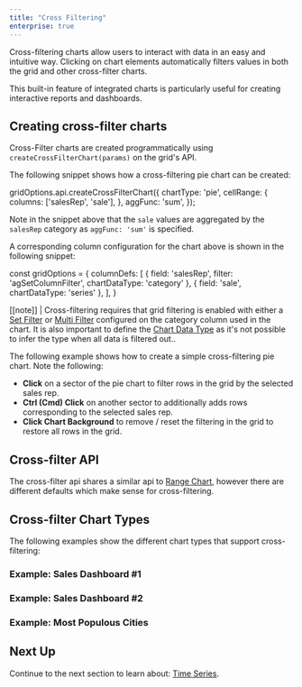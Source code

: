 ```yaml
---
title: "Cross Filtering"
enterprise: true
---
```


Cross-filtering charts allow users to interact with data in an easy and intuitive way. Clicking on chart elements
automatically filters values in both the grid and other cross-filter charts.

<gif src="cross-filtering.gif" alt="Cross Filtering"></gif>

This built-in feature of integrated charts is particularly useful for creating interactive reports and dashboards.

## Creating cross-filter charts

Cross-Filter charts are created programmatically using `createCrossFilterChart(params)` on the grid's API.

<api-documentation source='grid-api/api.json' section='charts' names='["createCrossFilterChart"]'></api-documentation>

The following snippet shows how a cross-filtering pie chart can be created:

<snippet>
gridOptions.api.createCrossFilterChart({
    chartType: 'pie',
    cellRange: {
        columns: ['salesRep', 'sale'],
    },
    aggFunc: 'sum',
});
</snippet>

Note in the snippet above that the `sale` values are aggregated by the `salesRep` category as `aggFunc: 'sum'` is specified.

A corresponding column configuration for the chart above is shown in the following snippet:

<snippet>
const gridOptions = {
    columnDefs: [
        { field: 'salesRep', filter: 'agSetColumnFilter', chartDataType: 'category' },
        { field: 'sale', chartDataType: 'series' },
    ],
}
</snippet>

[[note]]
| Cross-filtering requires that grid filtering is enabled with either a [Set Filter](/filter-set/) or [Multi Filter](/filter-multi/) configured on the category column used in the chart. It is also important to define the [Chart Data Type](/integrated-charts-range-chart/#coldefchartdatatype) as it's not possible to infer the type when all data is filtered out..

The following example shows how to create a simple cross-filtering pie chart. Note the following:

- **Click** on a sector of the pie chart to filter rows in the grid by the selected sales rep.
- **Ctrl (Cmd) Click** on another sector to additionally adds rows corresponding to the selected sales rep.
- **Click Chart Background** to remove / reset the filtering in the grid to restore all rows in the grid.

<grid-example title='Simple Cross-Filter' name='simple-cross-filter' type='generated' options='{ "exampleHeight": 680, "enterprise":  true }'></grid-example>

## Cross-filter API

The cross-filter api shares a similar api to [Range Chart](/integrated-charts-api/#range-charts), however there are
different defaults which make sense for cross-filtering.

<api-documentation source='grid-api/api.json' section='charts' names='["createCrossFilterChart"]'></api-documentation>

<interface-documentation interfaceName='CreateCrossFilterChartParams' overrideSrc='integrated-charts-cross-filtering/resources/cross-filter-api.json' ></interface-documentation>

## Cross-filter Chart Types

The following examples show the different chart types that support cross-filtering:

### Example: Sales Dashboard #1

<grid-example title='Sales Dashboard' name='sales-dashboard' type='generated' options='{ "exampleHeight": 1000, "enterprise":  true }'></grid-example>

### Example: Sales Dashboard #2

<grid-example title='Sales Dashboard 2' name='sales-dashboard2' type='generated' options='{ "exampleHeight": 1000, "enterprise":  true }'></grid-example>

### Example: Most Populous Cities

<grid-example title='Most Populous Cities' name='most-populous-cities' type='generated' options='{ "exampleHeight": 1000, "enterprise":  true }'></grid-example>

## Next Up

Continue to the next section to learn about: [Time Series](/integrated-charts-time-series/).